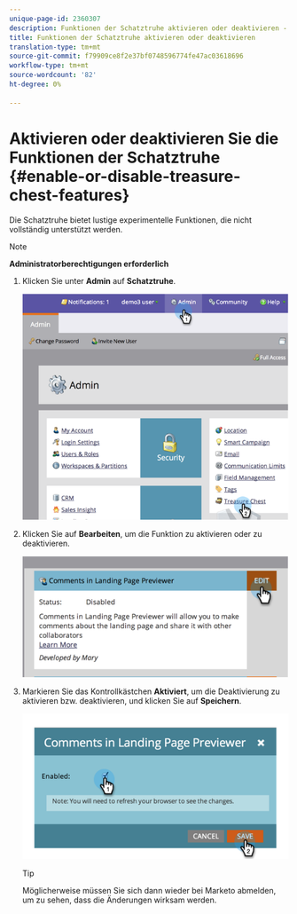 ```yaml
---
unique-page-id: 2360307
description: Funktionen der Schatztruhe aktivieren oder deaktivieren - Marketing Docs - Produktdokumentation
title: Funktionen der Schatztruhe aktivieren oder deaktivieren
translation-type: tm+mt
source-git-commit: f79909ce8f2e37bf0748596774fe47ac03618696
workflow-type: tm+mt
source-wordcount: '82'
ht-degree: 0%

---
```



# Aktivieren oder deaktivieren Sie die Funktionen der Schatztruhe {#enable-or-disable-treasure-chest-features}

Die Schatztruhe bietet lustige experimentelle Funktionen, die nicht vollständig unterstützt werden.

>[!NOTE]
>
>**Administratorberechtigungen erforderlich**

1. Klicken Sie unter **Admin** auf **Schatztruhe**.

   ![](assets/image2014-9-16-17-3a0-3a36.png)

1. Klicken Sie auf **Bearbeiten**, um die Funktion zu aktivieren oder zu deaktivieren.

   ![](assets/image2014-9-16-16-3a53-3a42.png)

1. Markieren Sie das Kontrollkästchen **Aktiviert**, um die Deaktivierung zu aktivieren bzw. deaktivieren, und klicken Sie auf **Speichern**.

   ![](assets/image2014-9-16-16-3a53-3a53.png)

   >[!TIP]
   >
   >Möglicherweise müssen Sie sich dann wieder bei Marketo abmelden, um zu sehen, dass die Änderungen wirksam werden.
